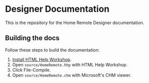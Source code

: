 # Designer Documentation

This is the repository for the Home Remote Designer documentation.

## Building the docs

Follow these steps to build the documentation:

1. [Install HTML Help Workshop](https://www.microsoft.com/en-us/download/details.aspx?id=21138).
2. Open `source/HomeRemote.hhp` with HTML Help Workshop.
3. Click File-Compile.
6. Open `source/HomeRemote.chm` with Microsoft's CHM viewer.
